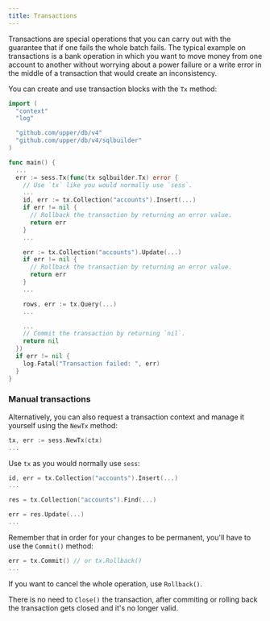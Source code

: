 ```yaml
---
title: Transactions
---
```


Transactions are special operations that you can carry out with the guarantee
that if one fails the whole batch fails. The typical example on transactions is
a bank operation in which you want to move money from one account to another
without worrying about a power failure or a write error in the middle of a
transaction that would create an inconsistency.

You can create and use transaction blocks with the `Tx` method:

```go
import (
  "context"
  "log"

  "github.com/upper/db/v4"
  "github.com/upper/db/v4/sqlbuilder"
)

func main() {
  ...
  err := sess.Tx(func(tx sqlbuilder.Tx) error {
    // Use `tx` like you would normally use `sess`.
    ...
    id, err := tx.Collection("accounts").Insert(...)
    if err != nil {
      // Rollback the transaction by returning an error value.
      return err
    }
    ...

    err := tx.Collection("accounts").Update(...)
    if err != nil {
      // Rollback the transaction by returning an error value.
      return err
    }
    ...

    rows, err := tx.Query(...)
    ...

    ...
    // Commit the transaction by returning `nil`.
    return nil
  })
  if err != nil {
    log.Fatal("Transaction failed: ", err)
  }
}
```

### Manual transactions

Alternatively, you can also request a transaction context and manage it
yourself using the `NewTx` method:

```go
tx, err := sess.NewTx(ctx)
...
```

Use `tx` as you would normally use `sess`:

```go
id, err = tx.Collection("accounts").Insert(...)
...

res = tx.Collection("accounts").Find(...)

err = res.Update(...)
...

```

Remember that in order for your changes to be permanent, you'll have to use the
`Commit()` method:

```go
err = tx.Commit() // or tx.Rollback()
...
```

If you want to cancel the whole operation, use `Rollback()`.

There is no need to `Close()` the transaction, after commiting or rolling back
the transaction gets closed and it's no longer valid.
